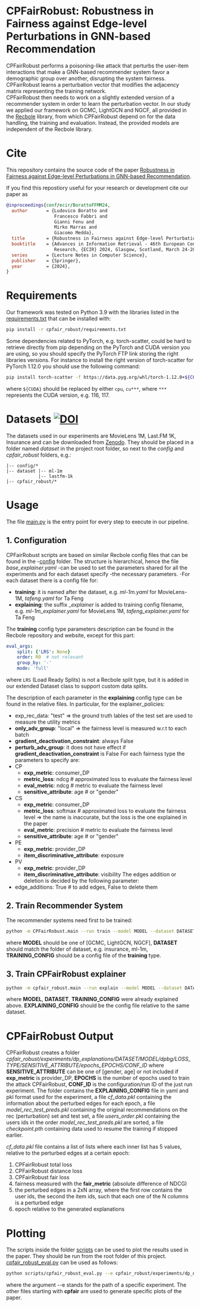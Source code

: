 # CPFairRobust: Robustness in Fairness against Edge-level Perturbations in GNN-based Recommendation

CPFairRobust performs a poisoning-like attack that perturbs the user-item interactions that make
a GNN-based recommender system favor a demographic group over another, disrupting the system fairness. \
CPFairRobust learns a perturbation vector that modifies the adjacency matrix representing
the training network. \
CPFairRobust then needs to work on a slightly extended version of a recommender system
in order to learn the perturbation vector. In our study we applied our framework on
GCMC, LightGCN and NGCF, all provided in the [Recbole](https://github.com/RUCAIBox/RecBole)
library, from which CPFairRobust depend on for the data handling, the training and evaluation.
Instead, the provided models are independent of the Recbole library.

# Cite

This repository contains the source code of the paper [Robustness in Fairness against Edge-level Perturbations in GNN-based Recommendation]().

If you find this repostiory useful for your research or development cite our paper as

```bibtex
@inproceedings{conf/ecir/BorattoFFMM24,
  author       = {Ludovico Boratto and
                  Francesco Fabbri and
                  Gianni Fenu and
                  Mirko Marras and
                  Giacomo Medda},
  title        = {Robustness in Fairness against Edge-level Perturbations in GNN-based Recommendation},
  booktitle    = {Advances in Information Retrieval - 46th European Conference on {IR}
                  Research, {ECIR} 2024, Glasgow, Scotland, March 24-28, 2024},
  series       = {Lecture Notes in Computer Science},
  publisher    = {Springer},
  year         = {2024},
}
```

# Requirements
Our framework was tested on Python 3.9 with the libraries listed in the
[requirements.txt](cpfair_robust/requirements.txt) that can be installed with:
```bash
pip install -r cpfair_robust/requirements.txt
```
Some dependencies related to PyTorch, e.g. torch-scatter, could be hard to retrieve
directly from pip depending on the PyTorch and CUDA version you are using, so you should
specify the PyTorch FTP link storing the right libraries versions.
For instance to install the right version of torch-scatter for PyTorch 1.12.0
you should use the following command:
```bash
pip install torch-scatter -f https://data.pyg.org/whl/torch-1.12.0+${CUDA}.html
```
where `${CUDA}` should be replaced by either `cpu`, `cu***`, where `***` represents the
CUDA version, e.g. 116, 117.

# Datasets [![DOI](https://zenodo.org/badge/DOI/10.5281/zenodo.7602406.svg)](https://doi.org/10.5281/zenodo.7602406)

The datasets used in our experiments are MovieLens 1M, Last.FM 1K, Insurance and
can be downloaded from [Zenodo](https://doi.org/10.5281/zenodo.7602406).
They should be placed in a folder named _dataset_ in the project root folder,
so next to the _config_ and _cpfair_robust_ folders, e.g.:
```
|-- config/*
|-- dataset |-- ml-1m
            |-- lastfm-1k
|-- cpfair_robust/*
```

# Usage

The file [main.py](cpfair_robust/main.py) is the entry point for every step to execute in our pipeline.

## 1. Configuration

CPFairRobust scripts are based on similar Recbole config files that can be found in the
-[config](config) folder. The structure is hierarchical, hence the file _base_explainer.yaml_
-can be used to set the parameters shared for all the experiments and for each dataset specify
-the necessary parameters.
-For each dataset there is a config file for:
- __training__: it is named after the dataset, e.g. _ml-1m.yaml_ for MovieLens-1M,
_tafeng.yaml_ for Ta Feng
- __explaining__: the suffix __explainer_ is added to training config filename, e.g.
_ml-1m_explainer.yaml_ for MovieLens 1M, _tafeng_explainer.yaml_ for Ta Feng

The __training__ config type parameters description can be found in the Recbole repository
and website, except for this part:
```yaml
eval_args:
    split: {'LRS': None}
    order: RO  # not relevant
    group_by: '-'
    mode: 'full'
```
where `LRS` (Load Ready Splits) is not a Recbole split type, but it is added in
our extended Dataset class to support custom data splits.

The description of each parameter in the __explaining__ config type can be found in the
relative files. In particular, for the explainer_policies:
- exp_rec_data: "test" => the ground truth lables of the test set are used to measure the utility metrics
- __only_adv_group__: "local" => the fairness level is measured w.r.t to each batch
- __gradient_deactivation_constraint__: always False
- __perturb_adv_group__: it does not have effect if __gradient_deactivation_constraint__ is False
For each fairness type the parameters to specify are:
- CP
  - __exp_metric__: consumer_DP
  - __metric_loss__: ndcg  # approximated loss to evaluate the fairness level
  - __eval_metric__: ndcg  # metric to evaluate the fairness level
  - __sensitive_attribute__: age  # or "gender"
- CS
  - __exp_metric__: consumer_DP
  - __metric_loss__: softmax  # approximated loss to evaluate the fairness level => the name is inaccurate, but the loss is the one explained in the paper
  - __eval_metric__: precision  # metric to evaluate the fairness level
  - __sensitive_attribute__: age  # or "gender"
- PE
  - __exp_metric__: provider_DP
  - __item_discriminative_attribute__: exposure
- PV
  - __exp_metric__: provider_DP
  - __item_discriminative_attribute__: visibility
The edges addition or deletion is decided by the following parameter:
- edge_additions: True  # to add edges, False to delete them

## 2. Train Recommender System

The recommender systems need first to be trained:
```bash
python -m CPFairRobust.main --run train --model MODEL --dataset DATASET --config_file_list config/TRAINING_CONFIG.yaml
```
where __MODEL__ should be one of [GCMC, LightGCN, NGCF], __DATASET__ should match the folder
of dataset, e.g. insurance, ml-1m, __TRAINING_CONFIG__ should be a config file of the
__training__ type.

## 3. Train CPFairRobust explainer
```bash
python -m cpfair_robust.main --run explain --model MODEL --dataset DATASET --config_file_list config/TRAINING_CONFIG.yaml --explainer_config_file config/EXPLAINING_CONFIG.yaml --model_file saved/MODEL_FILE
```
where __MODEL__, __DATASET__, __TRAINING_CONFIG__ were already explained above.
__EXPLAINING_CONFIG__ should be the config file relative to the same dataset.

# CPFairRobust Output

CPFairRobust creates a folder
_cpfair_robust/experiments/dp_explanations/DATASET/MODEL/dpbg/LOSS_TYPE/SENSITIVE_ATTRIBUTE/epochs_EPOCHS/CONF_ID_
where __SENSITIVE_ATTRIBUTE__ can be one of [gender, age] or not included if __exp_metric__ is provider_DP, __EPOCHS__ is the number of
epochs used to train the attack CPFairRobust, __CONF_ID__ is the configuration/run ID of the just run
experiment. The folder contains the __EXPLAINING_CONFIG__ file in yaml and pkl format used
for the experiment, a file _cf_data.pkl_ containing the information about the perturbed edges for each epoch,
a file _model_rec_test_preds.pkl_ containing the original recommendations on the rec (perturbation) set and
test set, a file _users_order_.pkl containing the users ids in the order _model_rec_test_preds.pkl_ are sorted,
a file _checkpoint.pth_ containing data used to resume the training if stopped earlier.

_cf_data.pkl_ file contains a list of lists where each inner list has 5 values, relative to the perturbed edges at a certain epoch:
1) CPFairRobust total loss
2) CPFairRobust distance loss
3) CPFairRobust fair loss
4) fairness measured with the __fair_metric__ (absolute difference of NDCG)
5) the perturbed edges in a 2xN array, where the first row contains the user ids,
the second the item ids, such that each one of the N columns is a perturbed edge
6) epoch relative to the generated explanations

# Plotting

The scripts inside the folder [scripts](scripts) can be used to plot the
results used in the paper. They should be run from the root folder of this project.
[cpfair_robust_eval.py](scripts/cpfair_robust_eval.py) can be used as follows:
```bash
python scripts/cpfair_robust_eval.py --e cpfair_robust/experiments/dp_explanations/DATASET/MODEL/dpbg/LOSS_TYPE/SENSITIVE_ATTRIBUTE/epochs_EPOCHS/CONF_ID
```
where the argument --e stands for the path of a specific experiment.
The other files starting with __cpfair__ are used to generate specific plots of the paper.
